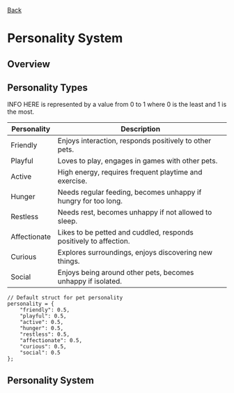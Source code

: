 [Back](../README.md)

# Personality System

## Overview


## Personality Types
INFO HERE
is represented by a value from 0 to 1 where 0 is the least and 1 is the most.

| Personality   | Description                                                        |
|---------------|--------------------------------------------------------------------|
| Friendly      | Enjoys interaction, responds positively to other pets.             |
| Playful       | Loves to play, engages in games with other pets.                   |
| Active        | High energy, requires frequent playtime and exercise.              |
| Hunger        | Needs regular feeding, becomes unhappy if hungry for too long.     |
| Restless      | Needs rest, becomes unhappy if not allowed to sleep.               |
| Affectionate  | Likes to be petted and cuddled, responds positively to affection.  |
| Curious       | Explores surroundings, enjoys discovering new things.              |
| Social        | Enjoys being around other pets, becomes unhappy if isolated.       |

``` gml
// Default struct for pet personality
personality = {
    "friendly": 0.5,
    "playful": 0.5,
    "active": 0.5,
    "hunger": 0.5,
    "restless": 0.5,
    "affectionate": 0.5,
    "curious": 0.5,
    "social": 0.5
};
```



## Personality System
